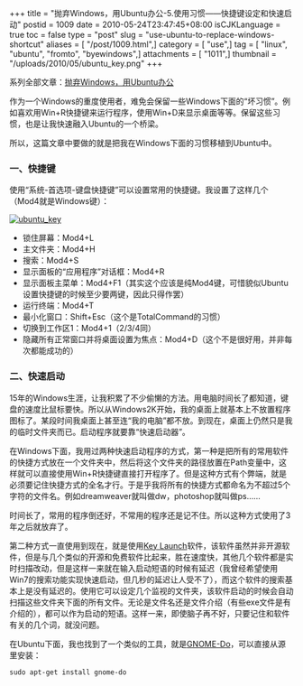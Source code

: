 +++
title = "抛弃Windows，用Ubuntu办公-5.使用习惯——快捷键设定和快速启动"
postid = 1009
date = 2010-05-24T23:47:45+08:00
isCJKLanguage = true
toc = false
type = "post"
slug = "use-ubuntu-to-replace-windows-shortcut"
aliases = [ "/post/1009.html",]
category = [ "use",]
tag = [ "linux", "ubuntu", "fromto", "byewindows",]
attachments = [ "1011",]
thumbnail = "/uploads/2010/05/ubuntu_key.png"
+++


系列全部文章：[抛弃Windows，用Ubuntu办公](/tag/byewindows/)

作为一个Windows的重度使用者，难免会保留一些Windows下面的“坏习惯”。例如喜欢用Win+R快捷键来运行程序，使用Win+D来显示桌面等等。保留这些习惯，也是让我快速融入Ubuntu的一个桥梁。  

所以，这篇文章中要做的就是把我在Windows下面的习惯移植到Ubuntu中。  
<!--more-->

### 一、快捷键

使用“系统-首选项-键盘快捷键”可以设置常用的快捷键。我设置了这样几个（Mod4就是Windows键）：

[![ubuntu_key](/uploads/2010/05/ubuntu_key.png "ubuntu_key")](/uploads/2010/05/ubuntu_key.png)

-   锁住屏幕：Mod4+L
-   主文件夹：Mod4+H
-   搜索：Mod4+S
-   显示面板的“应用程序”对话框：Mod4+R
-   显示面板主菜单：Mod4+F1（其实这个应该是纯Mod4键，可惜貌似Ubuntu设置快捷键的时候至少要两键，因此只得作罢）
-   运行终端：Mod4+T
-   最小化窗口：Shift+Esc（这个是TotalCommand的习惯）
-   切换到工作区1：Mod4+1（2/3/4同）
-   隐藏所有正常窗口并将桌面设置为焦点：Mod4+D（这个不是很好用，并非每次都能成功的）

### 二、快速启动

15年的Windows生涯，让我积累了不少偷懒的方法。用电脑时间长了都知道，键盘的速度比鼠标要快。所以从Windows2K开始，我的桌面上就基本上不放置程序图标了。某段时间我桌面上甚至连“我的电脑”都不放。到现在，桌面上仍然只是我的临时文件夹而已。启动程序就要靠“快速启动器”。

在Windows下面，我用过两种快速启动程序的方式，第一种是把所有的常用软件的快捷方式放在一个文件夹中，然后将这个文件夹的路径放置在Path变量中，这样就可以直接使用Win+R快捷键直接打开程序了。但是这种方式有个弊端，就是必须要记住快捷方式的全名才行。于是乎我将所有的快捷方式都命名为不超过5个字符的文件名。例如dreamweaver就叫做dw，photoshop就叫做ps……

时间长了，常用的程序倒还好，不常用的程序还是记不住。所以这种方式使用了3年之后就放弃了。

第二种方式一直使用到现在，就是使用[Key Launch](http://www.konradp.com/products/keylaunch/?app_id=keylaunch)软件，该软件虽然并非开源软件，但是与几个类似的开源和免费软件比起来，胜在速度快，其他几个软件都是实时扫描改动，但是这样一来就在输入启动短语的时候有延迟（我曾经希望使用Win7的搜索功能实现快速启动，但几秒的延迟让人受不了），而这个软件的搜索基本上是没有延迟的。使用它可以设定几个监视的文件夹，该软件启动的时候会自动扫描这些文件夹下面的所有文件。无论是文件名还是文件介绍（有些exe文件是有介绍的），都可以作为启动的短语。这样一来，即使脑子再不好，只要记住和软件有关的几个词，就没问题。

在Ubuntu下面，我也找到了一个类似的工具，就是[GNOME-Do](http://do.davebsd.com/)，可以直接从源里安装：

    sudo apt-get install gnome-do
